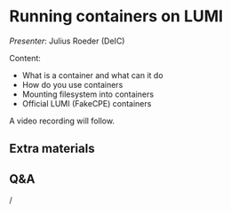 # Running containers on LUMI

*Presenter*: Julius Roeder (DeIC)

Content:

-   What is a container and what can it do
-   How do you use containers
-   Mounting filesystem into containers
-   Official LUMI (FakeCPE) containers


A video recording will follow.

<!--
<video src="https://462000265.lumidata.eu/ai-20250204/recordings/05_RunningContainers.mp4" controls="controls"></video>
-->


## Extra materials

<!--
More materials will become available during and shortly after the course
-->

<!--
-   [Presentation slides](https://462000265.lumidata.eu/ai-20250204/files/LUMI-ai-20250204-05-Running_containers_on_LUMI.pdf)

-   [Hands-on exercises](E05_RunningContainers.md)

-   Documentation:

    -   [LUMI docs "Container jobs" page](https://docs.lumi-supercomputer.eu/runjobs/scheduled-jobs/container-jobs/)

    -   [LUMI Software Library](https://lumi-supercomputer.github.io/LUMI-EasyBuild-docs/) for information about
        the available EasyConfigs for containers

-   [Training materials from the most recent LUMI introductory training in March 2025](../2p3day-20250303/index.md)

    -   The ["LUMI Software Stacks" talk](../2p3day-20250303/M105-SoftwareStacks.md)
        discusses using EasyBuild among other things.

    -   The ["Containers on LUMI-C and LUMI-G" talk](../2p3day-20250303/M205-Containers.md)
        also covers the AI containers towards the end of the presentation.

-   And some demos from the [LUMI introductory training in March 2025](../2p3day-20250303/index.md)

    -   ["Demo 1: Fooocus"](../2p3day-20250303/Demo1.md) 
        extends a container installed with EasyBuild with additional packages and is based on the demo given
        the EuroHPC master students at the most recent EuroHPC Summit Week.

    -   ["Demo 2: A short walk-through for distributed learning"](../2p3day-20250303/Demo2.md)
        demonstrates a procedure also covered in the documentation to do distributed learning using the
        container with the module installed by EasyBuild.
-->


## Q&A

/

